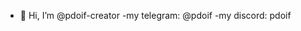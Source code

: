 - 👋 Hi, I’m @pdoif-creator
-my telegram: @pdoif
-my discord: pdoif
<!---
pdoif-creator/pdoif-creator is a ✨ special ✨ repository because its `README.md` (this file) appears on your GitHub profile.
You can click the Preview link to take a look at your changes.
--->
